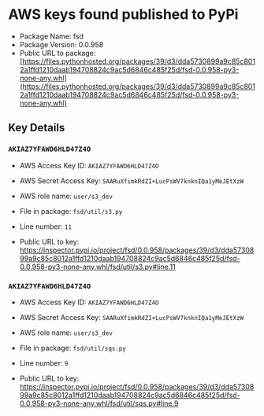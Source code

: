 # AWS keys found published to PyPi

* Package Name: fsd
* Package Version: 0.0.958
* Public URL to package: [https://files.pythonhosted.org/packages/39/d3/dda5730899a9c85c8012a1ffd1210daab194708824c9ac5d6846c485f25d/fsd-0.0.958-py3-none-any.whl](https://files.pythonhosted.org/packages/39/d3/dda5730899a9c85c8012a1ffd1210daab194708824c9ac5d6846c485f25d/fsd-0.0.958-py3-none-any.whl)

## Key Details

### `AKIAZ7YFAWD6HLD47Z4O`

* AWS Access Key ID: `AKIAZ7YFAWD6HLD47Z4O`
* AWS Secret Access Key: `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` 
* AWS role name: `user/s3_dev`
* File in package: `fsd/util/s3.py`
* Line number: `11`

* Public URL to key: https://inspector.pypi.io/project/fsd/0.0.958/packages/39/d3/dda5730899a9c85c8012a1ffd1210daab194708824c9ac5d6846c485f25d/fsd-0.0.958-py3-none-any.whl/fsd/util/s3.py#line.11



### `AKIAZ7YFAWD6HLD47Z4O`

* AWS Access Key ID: `AKIAZ7YFAWD6HLD47Z4O`
* AWS Secret Access Key: `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` 
* AWS role name: `user/s3_dev`
* File in package: `fsd/util/sqs.py`
* Line number: `9`

* Public URL to key: https://inspector.pypi.io/project/fsd/0.0.958/packages/39/d3/dda5730899a9c85c8012a1ffd1210daab194708824c9ac5d6846c485f25d/fsd-0.0.958-py3-none-any.whl/fsd/util/sqs.py#line.9


